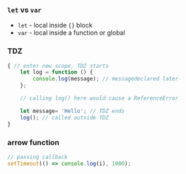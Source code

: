 ### `let` vs `var`
- `let` - local inside `{}` block
- `var` - local inside a function or global

### TDZ

```js
{ // enter new scope, TDZ starts
    let log = function () {
        console.log(message); // messagedeclared later
    };

    // calling log() here would cause a ReferenceError

    let message= 'Hello'; // TDZ ends
    log(); // called outside TDZ
}
```

### arrow function
```js
// passing callback
setTimeout(() => console.log(i), 1000);
```
